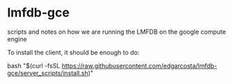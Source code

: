 # lmfdb-gce
scripts and notes on how we are running the LMFDB on the google compute engine

To install the client, it should be enough to do:

bash "$(curl -fsSL https://raw.githubusercontent.com/edgarcosta/lmfdb-gce/server_scripts/install.sh)"
